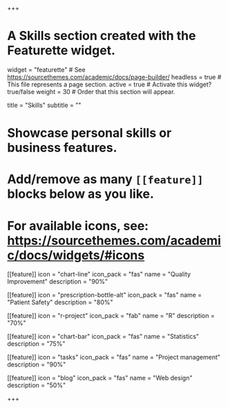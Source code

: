 +++
# A Skills section created with the Featurette widget.
widget = "featurette"  # See https://sourcethemes.com/academic/docs/page-builder/
headless = true  # This file represents a page section.
active = true  # Activate this widget? true/false
weight = 30  # Order that this section will appear.

title = "Skills"
subtitle = ""

# Showcase personal skills or business features.
# 
# Add/remove as many `[[feature]]` blocks below as you like.
# 
# For available icons, see: https://sourcethemes.com/academic/docs/widgets/#icons

[[feature]]
  icon = "chart-line"
  icon_pack = "fas"
  name = "Quality Improvement"
  description = "90%"

[[feature]]
  icon = "prescription-bottle-alt"
  icon_pack = "fas"
  name = "Patient Safety"
  description = "80%"

[[feature]]
  icon = "r-project"
  icon_pack = "fab"
  name = "R"
  description = "70%"
  
[[feature]]
  icon = "chart-bar"
  icon_pack = "fas"
  name = "Statistics"
  description = "75%"  
  
[[feature]]
  icon = "tasks"
  icon_pack = "fas"
  name = "Project management"
  description = "90%"
  
[[feature]]
  icon = "blog"
  icon_pack = "fas"
  name = "Web design"
  description = "50%"

+++
